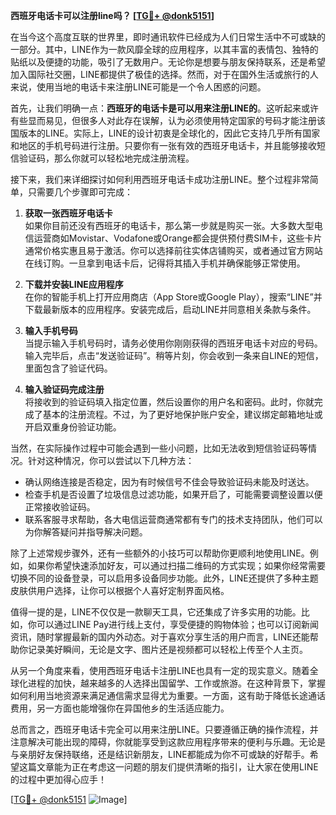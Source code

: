 **西班牙电话卡可以注册line吗？ [[TG💪+ @donk5151](https://t.me/s/donk5151)]**

在当今这个高度互联的世界里，即时通讯软件已经成为人们日常生活中不可或缺的一部分。其中，LINE作为一款风靡全球的应用程序，以其丰富的表情包、独特的贴纸以及便捷的功能，吸引了无数用户。无论你是想要与朋友保持联系，还是希望加入国际社交圈，LINE都提供了极佳的选择。然而，对于在国外生活或旅行的人来说，使用当地的电话卡来注册LINE可能是一个令人困惑的问题。

首先，让我们明确一点：**西班牙的电话卡是可以用来注册LINE的**。这听起来或许有些显而易见，但很多人对此存在误解，认为必须使用特定国家的号码才能注册该国版本的LINE。实际上，LINE的设计初衷是全球化的，因此它支持几乎所有国家和地区的手机号码进行注册。只要你有一张有效的西班牙电话卡，并且能够接收短信验证码，那么你就可以轻松地完成注册流程。

接下来，我们来详细探讨如何利用西班牙电话卡成功注册LINE。整个过程非常简单，只需要几个步骤即可完成：

1. **获取一张西班牙电话卡**  
   如果你目前还没有西班牙的电话卡，那么第一步就是购买一张。大多数大型电信运营商如Movistar、Vodafone或Orange都会提供预付费SIM卡，这些卡片通常价格实惠且易于激活。你可以选择前往实体店铺购买，或者通过官方网站在线订购。一旦拿到电话卡后，记得将其插入手机并确保能够正常使用。

2. **下载并安装LINE应用程序**  
   在你的智能手机上打开应用商店（App Store或Google Play），搜索“LINE”并下载最新版本的应用程序。安装完成后，启动LINE并同意相关条款与条件。

3. **输入手机号码**  
   当提示输入手机号码时，请务必使用你刚刚获得的西班牙电话卡对应的号码。输入完毕后，点击“发送验证码”。稍等片刻，你会收到一条来自LINE的短信，里面包含了验证代码。

4. **输入验证码完成注册**  
   将接收到的验证码填入指定位置，然后设置你的用户名和密码。此时，你就完成了基本的注册流程。不过，为了更好地保护账户安全，建议绑定邮箱地址或开启双重身份验证功能。

当然，在实际操作过程中可能会遇到一些小问题，比如无法收到短信验证码等情况。针对这种情况，你可以尝试以下几种方法：

- 确认网络连接是否稳定，因为有时候信号不佳会导致验证码未能及时送达。
- 检查手机是否设置了垃圾信息过滤功能，如果开启了，可能需要调整设置以便正常接收验证码。
- 联系客服寻求帮助，各大电信运营商通常都有专门的技术支持团队，他们可以为你解答疑问并指导解决问题。

除了上述常规步骤外，还有一些额外的小技巧可以帮助你更顺利地使用LINE。例如，如果你希望快速添加好友，可以通过扫描二维码的方式实现；如果你经常需要切换不同的设备登录，可以启用多设备同步功能。此外，LINE还提供了多种主题皮肤供用户选择，让你可以根据个人喜好定制界面风格。

值得一提的是，LINE不仅仅是一款聊天工具，它还集成了许多实用的功能。比如，你可以通过LINE Pay进行线上支付，享受便捷的购物体验；也可以订阅新闻资讯，随时掌握最新的国内外动态。对于喜欢分享生活的用户而言，LINE还能帮助你记录美好瞬间，无论是文字、图片还是视频都可以轻松上传至个人主页。

从另一个角度来看，使用西班牙电话卡注册LINE也具有一定的现实意义。随着全球化进程的加快，越来越多的人选择出国留学、工作或旅游。在这种背景下，掌握如何利用当地资源来满足通信需求显得尤为重要。一方面，这有助于降低长途通话费用，另一方面也能增强你在异国他乡的生活适应能力。

总而言之，西班牙电话卡完全可以用来注册LINE。只要遵循正确的操作流程，并注意解决可能出现的障碍，你就能享受到这款应用程序带来的便利与乐趣。无论是与亲朋好友保持联络，还是结识新朋友，LINE都能成为你不可或缺的好帮手。希望这篇文章能为正在考虑这一问题的朋友们提供清晰的指引，让大家在使用LINE的过程中更加得心应手！

[[TG💪+ @donk5151](https://t.me/s/donk5151) ![Image](https://i.postimg.cc/rwNCRYN7/Snipaste-2025-04-30-17-27-05.png)]